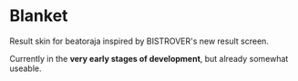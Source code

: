 # Blanket

Result skin for beatoraja inspired by BISTROVER's new result screen.

Currently in the **very early stages of development**, but already somewhat
useable.
